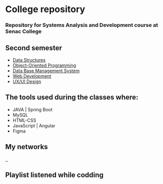 # College repository

### Repository for Systems Analysis and Development course at Senac College

## Second semester

- [Data Structures](https://github.com/RaphaelAzambuja/2SemesterADS/tree/main/2-SecondSemester/DataStructures)
- [Object-Oriented Programming]()
- [Data Base Management System]()
- [Web Development](https://github.com/RaphaelAzambuja/SenacCollege/tree/main/2-SecondSemester/WebDevelopment)
- [UX/UI Design]()

## The tools used during the classes where:

- JAVA | Spring Boot
- MySQL
- HTML-CSS
- JavaScript | Angular
- Figma

## My networks

<a href="https://www.linkedin.com/in/raphael-azambuja-15001a212/" target="_blank" rel="noopener noreferrer">
    <img src="https://img.shields.io/badge/LinkedIn-0077B5?style=for-the-badge&logo=linkedin&logoColor=white" alt="">
</a>
<a href="https://t.me/RaphaelAzambuja" target="_blank" rel="noopener noreferrer">
    <img src="https://img.shields.io/badge/Telegram-2CA5E0?style=for-the-badge&logo=telegram&logoColor=white" alt="">
</a>
<a href="https://api.whatsapp.com/send/?phone=554899341106&text&type=phone_number&app_absent=0" target="_blank" rel="noopener noreferrer">
    <img src="https://img.shields.io/badge/WhatsApp-25D366?style=for-the-badge&logo=whatsapp&logoColor=white" alt="">
</a>

## Playlist listened while codding

<a href="https://music.youtube.com/browse/VLPLFlBwRR-pMPGnLoUuBa_bDaCBEp3gBTs6" target="_blank" rel="noopener noreferrer">
    <img src="https://img.shields.io/badge/YouTube_Music-FF0000?style=for-the-badge&logo=youtube-music&logoColor=white" alt="">
</a>
